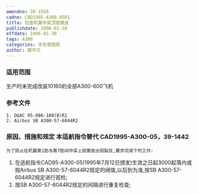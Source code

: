```yaml
---
amendno: 39-1558
cadno: CAD1995-A300-05R1
title: 检查机翼中梁顶部蒙皮
publishdate: 1996-01-30
effdate: 1996-01-30
tags: A300
categories: 华东管理局
author: 薛平贝
---
```


### 适用范围 
生产时未完成改装10160的全部A300-600飞机

<!--more-->
### 参考文件
    1. DGAC 95-086-180(B)R1 
    2. Airbus SB A300-57-6044R2 

### 原因、措施和规定 本适航指令替代 CAD1995-A300-05，39-1442 
    为了防止在机翼第1肋与第7肋间中梁上部蒙皮出现裂纹,要求完成下列工作: 
1. 在适航指令CAD95-A300-05(1995年7月12日颁发)生效之日起3000起落内或按Airbus SB A300-57-6044R2规定的阀值,以后到为准,按SB A300-57-6044R2规定进行首检; 
2. 按SB A300-57-6044R2规定的间隔进行重复检查; 
